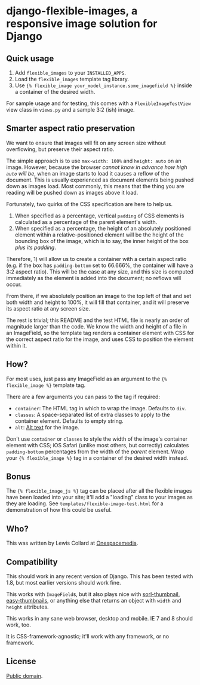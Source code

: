 django-flexible-images, a responsive image solution for Django
==============================================================

Quick usage
-----------

1. Add `flexible_images` to your `INSTALLED_APPS`.
2. Load the `flexible_images` template tag library.
3. Use `{% flexible_image your_model_instance.some_imagefield %}` inside a
   container of the desired width.

For sample usage and for testing, this comes with a `FlexibleImageTestView`
view class in `views.py` and a sample 3:2 (ish) image.

Smarter aspect ratio preservation
---------------------------------
We want to ensure that images will fit on any screen size without overflowing,
but preserve their aspect ratio.

The simple approach is to use `max-width: 100%` and `height: auto` on an
image. However, because the browser *cannot know in advance how high
`auto` will be*, when an image starts to load it causes a reflow of the
document. This is usually experienced as document elements being pushed down
as images load. Most commonly, this means that the thing you are reading
will be pushed down as images above it load.

Fortunately, two quirks of the CSS specification are here to help us.

1. When specified as a percentage, vertical `padding` of CSS elements is
   calculated as a percentage of the parent element's width.
2. When specified as a percentage, the height of an absolutely positioned
   element within a relative-positioned element will be the height of the
   bounding box of the image, which is to say, the inner height of the box
   *plus its padding*.

Therefore, 1) will allow us to create a container with a certain aspect ratio
(e.g. if the box has `padding-bottom` set to 66.666%, the container will have
a 3:2 aspect ratio). This will be the case at any size, and this size is
computed immediately as the element is added into the document; no reflows
will occur.

From there, if we absolutely position an image to the top left of that and
set both width and height to 100%, it will fill that container, and it will
preserve its aspect ratio at any screen size.

The rest is trivial; this README and the test HTML file is nearly an order of
magnitude larger than the code. We know the width and height of a file in an
ImageField, so the template tag renders a container element with CSS for the
correct aspect ratio for the image, and uses CSS to position the element
within it.

How?
----
For most uses, just pass any ImageField as an argument to the
`{% flexible_image %}` template tag.

There are a few arguments you can pass to the tag if required:

* `container`: The HTML tag in which to wrap the image. Defaults to `div`.
* `classes`: A space-separated list of extra classes to apply to the container
  element. Defaults to empty string.
* `alt`: [Alt text](https://en.wikipedia.org/wiki/Alt_attribute) for the
  image.

Don't use `container` or `classes` to style the width of the image's container
element with CSS; iOS Safari (unlike most others, but correctly) calculates
`padding-bottom` percentages from the width of the _parent_ element. Wrap your
`{% flexible_image %}` tag in a container of the desired width instead.

Bonus
-----
The `{% flexible_image_js %}` tag can be placed after all the flexible images
have been loaded into your site; it'll add a "loading" class to your images
as they are loading. See `templates/flexible-image-test.html` for a
demonstration of how this could be useful.

Who?
----
This was written by Lewis Collard at [Onespacemedia](http://www.onespacemedia.com/).

Compatibility
-------------
This should work in any recent version of Django. This has been tested with
1.8, but most earlier versions should work fine.

This works with `ImageField`s, but it also plays nice with
[sorl-thumbnail](https://sorl-thumbnail.readthedocs.org),
[easy-thumbnails](https://github.com/SmileyChris/easy-thumbnails), or anything
else that returns an object with `width` and `height` attributes.

This works in any sane web browser, desktop and mobile. IE 7 and 8 should
work, too.

It is CSS-framework-agnostic; it'll work with any framework, or no framework.

License
-------
[Public domain](https://creativecommons.org/publicdomain/zero/1.0/).
